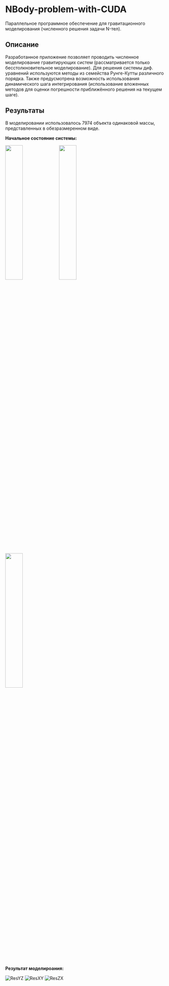 # NBody-problem-with-CUDA
Параллельное программное обеспечение для гравитационного моделирования (численного решения задачи N-тел).
## Описание
Разработанное приложение позволяет проводить численное моделирование гравитирующих систем (рассматривается только бесстолкновительное моделирование). Для решения системы диф. уравнений используются методы из семейства Рунге-Кутты различного порядка. Также предусмотрена возможность использования динамического шага интегрирования (использование вложенных методов для оценки погрешности приближённого решения на текущем шаге).
## Результаты
В моделировании использовалось 7974 объекта одинаковой массы, представленных в обезразмеренном виде.

<strong>Начальное состояние системы:</strong>

<img src="https://user-images.githubusercontent.com/76095519/214595667-be03dc84-01bb-4bb1-ae0e-a47a75f33e5b.png" width="33%">
<img src="https://user-images.githubusercontent.com/76095519/214595699-6f804833-059f-4e85-a899-67ed1caa4990.png" width="33%">
<img src="https://user-images.githubusercontent.com/76095519/214595719-08818ba2-2416-4f15-a00f-80702e5a2c2e.png" width="33%">

<strong>Результат моделироания:</strong>

![ResYZ](https://user-images.githubusercontent.com/76095519/214595786-b478fd49-e3ba-4f91-bb5e-59305bdedfaf.png)
![ResXY](https://user-images.githubusercontent.com/76095519/214595809-932eb214-f1d8-4f5a-a306-f9a90a191219.png)
![ResZX](https://user-images.githubusercontent.com/76095519/214595822-060031c8-9aa8-40b6-919a-ab051f63a3cb.png)

